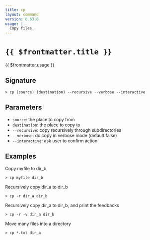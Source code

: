 ```yaml
---
title: cp
layout: command
version: 0.63.0
usage: |
  Copy files.
---
```


# `{{ $frontmatter.title }}`

<div style='white-space: pre-wrap;'>{{ $frontmatter.usage }}</div>

## Signature

```> cp (source) (destination) --recursive --verbose --interactive```

## Parameters

 -  `source`: the place to copy from
 -  `destination`: the place to copy to
 -  `--recursive`: copy recursively through subdirectories
 -  `--verbose`: do copy in verbose mode (default:false)
 -  `--interactive`: ask user to confirm action

## Examples

Copy myfile to dir_b
```shell
> cp myfile dir_b
```

Recursively copy dir_a to dir_b
```shell
> cp -r dir_a dir_b
```

Recursively copy dir_a to dir_b, and print the feedbacks
```shell
> cp -r -v dir_a dir_b
```

Move many files into a directory
```shell
> cp *.txt dir_a
```
